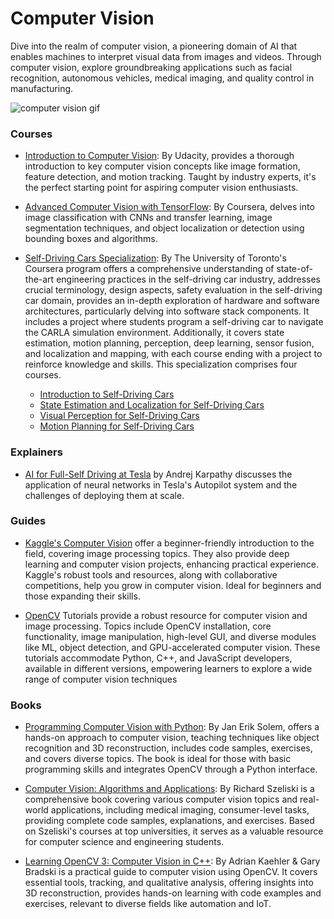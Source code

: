 # Computer Vision

Dive into the realm of computer vision, a pioneering domain of AI that enables machines to interpret visual data from images and videos. Through computer vision, explore groundbreaking applications such as facial recognition, autonomous vehicles, medical imaging, and quality control in manufacturing.

<img src="/assets/images/gif/cv.gif" alt="computer vision gif"/>

### Courses

- [Introduction to Computer Vision](https://www.udacity.com/course/introduction-to-computer-vision--ud810?irclickid=1avUlz3JOxyPWVCTF52YJzwKUkFTxA0h%3AWWlxA0&irgwc=1&utm_source=affiliate&utm_medium=&aff=2406137&utm_term=&utm_campaign=__&utm_content=&adid=786224): By Udacity, provides a thorough introduction to key computer vision concepts like image formation, feature detection, and motion tracking. Taught by industry experts, it's the perfect starting point for aspiring computer vision enthusiasts.

- [Advanced Computer Vision with TensorFlow](https://www.coursera.org/learn/advanced-computer-vision-with-tensorflow?irclickid=163TAH3JOxyPWVCTF52YJzwKUkFTxDS1%3AWWlxA0&irgwc=1&utm_medium=partners&utm_source=impact&utm_campaign=3310965&utm_content=b2c): By Coursera, delves into image classification with CNNs and transfer learning, image segmentation techniques, and object localization or detection using bounding boxes and algorithms.

- [Self-Driving Cars Specialization](https://www.coursera.org/specializations/self-driving-cars#courses): By The University of Toronto's Coursera program offers a comprehensive understanding of state-of-the-art engineering practices in the self-driving car industry, addresses crucial terminology, design aspects, safety evaluation in the self-driving car domain, provides an in-depth exploration of hardware and software architectures, particularly delving into software stack components. It includes a project where students program a self-driving car to navigate the CARLA simulation environment. Additionally, it covers state estimation, motion planning, perception, deep learning, sensor fusion, and localization and mapping, with each course ending with a project to reinforce knowledge and skills.
  This specialization comprises four courses.
  - [Introduction to Self-Driving Cars](https://www.coursera.org/learn/intro-self-driving-cars?specialization=self-driving-cars)
  - [State Estimation and Localization for Self-Driving Cars](https://www.coursera.org/learn/state-estimation-localization-self-driving-cars?specialization=self-driving-cars)
  - [Visual Perception for Self-Driving Cars](https://www.coursera.org/learn/visual-perception-self-driving-cars?specialization=self-driving-cars)
  - [Motion Planning for Self-Driving Cars](https://www.coursera.org/learn/motion-planning-self-driving-cars?specialization=self-driving-cars)

### Explainers

- [AI for Full-Self Driving at Tesla](https://www.youtube.com/watch?v=hx7BXih7zx8) by Andrej Karpathy discusses the application of neural networks in Tesla's Autopilot system and the challenges of deploying them at scale.

### Guides

- [Kaggle's Computer Vision](https://www.kaggle.com/learn/computer-vision) offer a beginner-friendly introduction to the field, covering image processing topics. They also provide deep learning and computer vision projects, enhancing practical experience. Kaggle's robust tools and resources, along with collaborative competitions, help you grow in computer vision. Ideal for beginners and those expanding their skills.

- [OpenCV](https://docs.opencv.org/4.x/d9/df8/tutorial_root.html) Tutorials provide a robust resource for computer vision and image processing. Topics include OpenCV installation, core functionality, image manipulation, high-level GUI, and diverse modules like ML, object detection, and GPU-accelerated computer vision. These tutorials accommodate Python, C++, and JavaScript developers, available in different versions, empowering learners to explore a wide range of computer vision techniques

### Books

- [Programming Computer Vision with Python](http://programmingcomputervision.com/): By Jan Erik Solem, offers a hands-on approach to computer vision, teaching techniques like object recognition and 3D reconstruction, includes code samples, exercises, and covers diverse topics. The book is ideal for those with basic programming skills and integrates OpenCV through a Python interface.

- [Computer Vision: Algorithms and Applications](http://cv2.csie.ntu.edu.tw/CV2/2023/textbook.pdf): By Richard Szeliski is a comprehensive book covering various computer vision topics and real-world applications, including medical imaging, consumer-level tasks, providing complete code samples, explanations, and exercises. Based on Szeliski's courses at top universities, it serves as a valuable resource for computer science and engineering students.

- [Learning OpenCV 3: Computer Vision in C++](https://github.com/severus27/ML-books/blob/main/Learning%20OpenCV%203%20Computer%20vision%20in%20C%2B%2B.pdf): By Adrian Kaehler & Gary Bradski is a practical guide to computer vision using OpenCV. It covers essential tools, tracking, and qualitative analysis, offering insights into 3D reconstruction, provides hands-on learning with code examples and exercises, relevant to diverse fields like automation and IoT.
